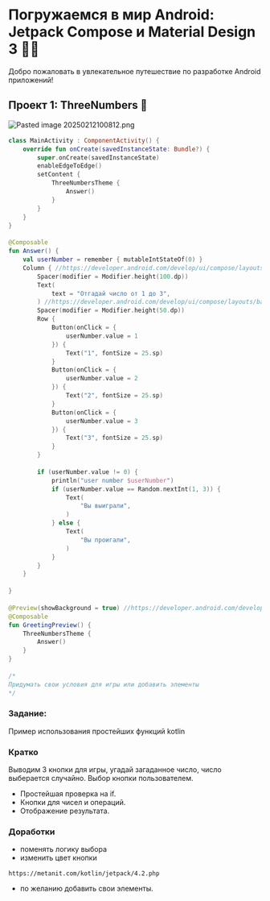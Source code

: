 # Погружаемся в мир Android: Jetpack Compose и Material Design 3 🌌📱

Добро пожаловать в увлекательное путешествие по разработке Android приложений!

## Проект 1: ThreeNumbers 🧮

![Pasted image 20250212100812.png](..\..\Pasted%20image%2020250212100812.png)

````kotlin
class MainActivity : ComponentActivity() {
    override fun onCreate(savedInstanceState: Bundle?) {
        super.onCreate(savedInstanceState)
        enableEdgeToEdge()
        setContent {
            ThreeNumbersTheme {
                Answer()
            }
        }
    }
}

@Composable
fun Answer() {
    val userNumber = remember { mutableIntStateOf(0) }
    Column { //https://developer.android.com/develop/ui/compose/layouts/basics
        Spacer(modifier = Modifier.height(100.dp))
        Text(
            text = "Отгадай число от 1 до 3",
        ) //https://developer.android.com/develop/ui/compose/layouts/basics
        Spacer(modifier = Modifier.height(50.dp))
        Row {
            Button(onClick = {
                userNumber.value = 1
            }) {
                Text("1", fontSize = 25.sp)
            }
            Button(onClick = {
                userNumber.value = 2
            }) {
                Text("2", fontSize = 25.sp)
            }
            Button(onClick = {
                userNumber.value = 3
            }) {
                Text("3", fontSize = 25.sp)
            }
        }

        if (userNumber.value != 0) {
            println("user number $userNumber")
            if (userNumber.value == Random.nextInt(1, 3)) {
                Text(
                    "Вы выиграли",
                )
            } else {
                Text(
                    "Вы проигали",
                )
            }
        }
    }

}

@Preview(showBackground = true) //https://developer.android.com/develop/ui/compose/tooling/previews 
@Composable
fun GreetingPreview() {
    ThreeNumbersTheme {
        Answer()
    }
}

/*
Придумать свои условия для игры или добавить элементы
*/
````

### Задание:

Пример использования простейших  функций kotlin

### Кратко

Выводим 3 кнопки для игры, угадай загаданное число, число выберается случайно. Выбор кнопки пользователем.

* Простейшая проверка на if.
* Кнопки для чисел и операций.
* Отображение результата.

### Доработки

* поменять логику выбора
* изменить цвет кнопки

````
https://metanit.com/kotlin/jetpack/4.2.php
````

* по желанию добавить свои элементы.
